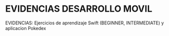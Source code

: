 # EVIDENCIAS DESARROLLO MOVIL
EVIDENCIAS: Ejercicios de aprendizaje Swift (BEGINNER, INTERMEDIATE) y aplicacion Pokedex
